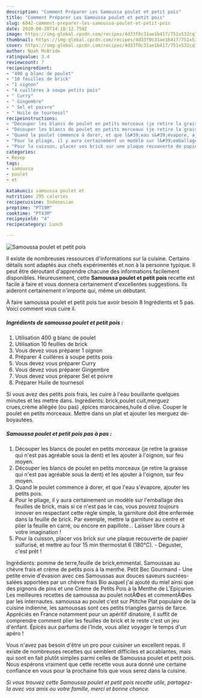 ```yaml
---
description: "Comment Préparer Les Samoussa poulet et petit pois"
title: "Comment Préparer Les Samoussa poulet et petit pois"
slug: 6042-comment-preparer-les-samoussa-poulet-et-petit-pois
date: 2020-08-20T14:18:12.758Z
image: https://img-global.cpcdn.com/recipes/4d33f0c31ae1b417/751x532cq70/samoussa-poulet-et-petit-pois-photo-principale-de-la-recette.jpg
thumbnail: https://img-global.cpcdn.com/recipes/4d33f0c31ae1b417/751x532cq70/samoussa-poulet-et-petit-pois-photo-principale-de-la-recette.jpg
cover: https://img-global.cpcdn.com/recipes/4d33f0c31ae1b417/751x532cq70/samoussa-poulet-et-petit-pois-photo-principale-de-la-recette.jpg
author: Noah McBride
ratingvalue: 3.4
reviewcount: 7
recipeingredient:
- "400 g blanc de poulet"
- "10 feuilles de brick"
- "1 oignon"
- "4 cuillères à soupe petits pois"
- " Curry"
- " Gingembre"
- " Sel et poivre"
- " Huile de tournesol"
recipeinstructions:
- "Découper les blancs de poulet en petits morceaux (je retire la graisse qui n&#39;est pas agréable sous la dent) et les ajouter à l&#39;oignon, sur feu moyen."
- "Découper les blancs de poulet en petits morceaux (je retire la graisse qui n&#39;est pas agréable sous la dent) et les ajouter à l&#39;oignon, sur feu moyen."
- "Quand le poulet commence à dorer, et que l&#39;eau s&#39;évapore, ajouter les petits pois."
- "Pour le pliage, il y aura certainement un modèle sur l&#39;emballage des feuilles de brick, mais si ce n&#39;est pas le cas, vous pouvez toujours innover en respectant cette règle simple, la garniture doit être enfermée dans la feuille de brick. Par exemple, mettre la garniture au centre et plier la feuille en carré, ou encore en papillote... Laisser libre cours à votre imagination !"
- "Pour la cuisson, placer vos brick sur une plaque recouverte de papier sulfurisé, et mettre au four 15 min thermostat 6 (180°C). Déguster, c&#39;est prêt !"
categories:
- Resep
tags:
- samoussa
- poulet
- et

katakunci: samoussa poulet et 
nutrition: 295 calories
recipecuisine: Indonesian
preptime: "PT19M"
cooktime: "PT43M"
recipeyield: "4"
recipecategory: Lunch

---
```



![Samoussa poulet et petit pois](https://img-global.cpcdn.com/recipes/4d33f0c31ae1b417/751x532cq70/samoussa-poulet-et-petit-pois-photo-principale-de-la-recette.jpg)

Il existe de nombreuses ressources d'informations sur la cuisine. Certains détails sont adaptés aux chefs expérimentés et non à la personne typique. Il peut être déroutant d'apprendre chacune des informations facilement disponibles. Heureusement, cette <strong> Samoussa poulet et petit pois </strong> recette est facile à faire et vous donnera certainement d'excellentes suggestions. Ils aideront certainement n'importe qui, même un débutant.

<!--inarticleads1-->

À faire samoussa poulet et petit pois tue avoir besoin 8 Ingrédients et 5 pas. Voici comment vous cuire il.

##### Ingrédients de samoussa poulet et petit pois :

1. Utilisation 400 g blanc de poulet
1. Utilisation 10 feuilles de brick
1. Vous devez vous préparer 1 oignon
1. Préparer 4 cuillères à soupe petits pois
1. Vous devez vous préparer  Curry
1. Vous devez vous préparer  Gingembre
1. Vous devez vous préparer  Sel et poivre
1. Préparer  Huile de tournesol


Si vous avez des petits pois frais, les cuire à l&#39;eau bouillante quelques minutes et les mettre dans. Ingrédients: brick,poulet cuit,merguez crues,crème allégée (ou pas) ,épices marocaines,huile d olive. Couper le poulet en petits morceaux. Mettre dans un plat et ajouter les merguez de-boyautées. 

<!--inarticleads2-->

##### Samoussa poulet et petit pois pas à pas :

1. Découper les blancs de poulet en petits morceaux (je retire la graisse qui n&#39;est pas agréable sous la dent) et les ajouter à l&#39;oignon, sur feu moyen.
1. Découper les blancs de poulet en petits morceaux (je retire la graisse qui n&#39;est pas agréable sous la dent) et les ajouter à l&#39;oignon, sur feu moyen.
1. Quand le poulet commence à dorer, et que l&#39;eau s&#39;évapore, ajouter les petits pois.
1. Pour le pliage, il y aura certainement un modèle sur l&#39;emballage des feuilles de brick, mais si ce n&#39;est pas le cas, vous pouvez toujours innover en respectant cette règle simple, la garniture doit être enfermée dans la feuille de brick. Par exemple, mettre la garniture au centre et plier la feuille en carré, ou encore en papillote... Laisser libre cours à votre imagination !
1. Pour la cuisson, placer vos brick sur une plaque recouverte de papier sulfurisé, et mettre au four 15 min thermostat 6 (180°C). - Déguster, c&#39;est prêt !


Ingrédients: pomme de terre,feuille de brick,emmental. Samoussas au chèvre frais et crème de petits pois à la menthe. Petit Bec Gourmand - Une petite envie d&#39;évasion avec ces Samoussas aux douces saveurs sucrées-salées apportées par un chèvre frais Bio auquel j&#39;ai ajouté du miel ainsi que des pignons de pins et une Crème de Petits Pois à la Menthe de L&#39;Epicurien. Les meilleures recettes de samoussa au poulet notÃ©es et commentÃ©es par les internautes. samoussa au poulet c&#39;est sur Ptitche Plat populaire de la cuisine indienne, les samoussas sont ces petits triangles garnis de farce. Appréciés en France notamment pour un apéritif dinatoire, il suffit de comprendre comment plier les feuilles de brick et le reste c&#39;est un jeu d&#39;enfant. Épicés aux parfums de l&#39;Inde, vous allez voyager le temps d&#39;un apéro ! 

<!--inarticleads1-->

<p>
Vous n'avez pas besoin d'être un pro pour cuisiner un excellent repas. Il existe de nombreuses recettes qui semblent difficiles et accablantes, mais qui sont en fait plutôt simples parmi celles de Samoussa poulet et petit pois. Nous espérons vraiment que cette recette vous aura donné une certaine confiance en vous pour la prochaine fois que vous serez dans la cuisine.
</p>

<p>
<i>Si vous trouvez cette Samoussa poulet et petit pois recette utile, partagez-la avec vos amis ou votre famille, merci et bonne chance.</i>
</p>
